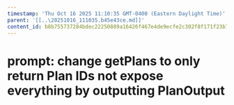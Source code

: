 ```yaml
---
timestamp: 'Thu Oct 16 2025 11:10:35 GMT-0400 (Eastern Daylight Time)'
parent: '[[..\20251016_111035.b45e43ce.md]]'
content_id: b8b755737284bdec22250889a16426f467e4de9ecfe2c302f8f171f23b74a01c
---
```


# prompt: change getPlans to only return Plan IDs not expose everything by outputting PlanOutput
